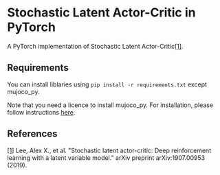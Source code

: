 # Stochastic Latent Actor-Critic in PyTorch
A PyTorch implementation of Stochastic Latent Actor-Critic[[1]](#references).

## Requirements
You can install liblaries using `pip install -r requirements.txt` except mujoco_py.

Note that you need a licence to install mujoco_py. For installation, please follow instructions [here](https://github.com/openai/mujoco-py).

## References
[[1]](https://arxiv.org/abs/1907.00953) Lee, Alex X., et al. "Stochastic latent actor-critic: Deep reinforcement learning with a latent variable model." arXiv preprint arXiv:1907.00953 (2019).
